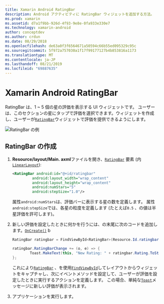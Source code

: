 ```yaml
---
title: Xamarin Android RatingBar
description: Android アクティビティに RatingBar ウィジェットを追加する方法。
ms.prod: xamarin
ms.assetid: d7a1f9bb-926d-4f93-9e8e-0fa933e330e7
ms.technology: xamarin-android
author: conceptdev
ms.author: crdun
ms.date: 08/29/2018
ms.openlocfilehash: de63a0f3f6564671a50594c66b55ed095329c95c
ms.sourcegitcommit: 5f972a757030a1f17f99177127b4b853816a1173
ms.translationtype: MT
ms.contentlocale: ja-JP
ms.lasthandoff: 08/21/2019
ms.locfileid: "69887635"
---
```

# <a name="xamarinandroid-ratingbar"></a>Xamarin Android RatingBar

RatingBar は、1 ~ 5 個の星の評価を表示する UI ウィジェットです。 ユーザーは、このセクションの星にタップで評価を選択できます。ウィジェットを作成し、ユーザーが[`RatingBar`](xref:Android.Widget.RatingBar)ウィジェットで評価を提供できるようにします。

![RatingBar の例](ratingbar-images/01-ratingbar.png)


## <a name="creating-a-ratingbar"></a>RatingBar の作成

1. **Resource/layout/Main. axml**ファイルを開き、[`RatingBar`](xref:Android.Widget.RatingBar)
   要素 (内[`LinearLayout`](xref:Android.Widget.LinearLayout)):

   ```xml
   <RatingBar android:id="@+id/ratingbar"
            android:layout_width="wrap_content"
            android:layout_height="wrap_content"
            android:numStars="5"
            android:stepSize="1.0"/>
   ```

   属性`android:numStars`は、評価バーに表示する星の数を定義します。 属性`android:stepSize`では、各星の粒度を定義します (たとえば`0.5` 、の値は半星評価を許可します)。

2. 新しい評価を設定したときに何かを行うには、の末尾に次のコードを追加します。[`OnCreate()`](xref:Android.App.Activity.OnCreate*)
   b

    ```csharp
    RatingBar ratingbar = FindViewById<RatingBar>(Resource.Id.ratingbar);

    ratingbar.RatingBarChange += (o, e) => {
            Toast.MakeText(this, "New Rating: " + ratingbar.Rating.ToString (), ToastLength.Short).Show ();
    };
    ```

    これにより[`RatingBar`](xref:Android.Widget.RatingBar) 、を使用[`FindViewById`](xref:Android.App.Activity.FindViewById*)してレイアウトからウィジェットをキャプチャし、次にイベントメソッドを設定して、ユーザーが評価を設定したときに実行するアクションを定義します。 この場合、単純な[`Toast`](xref:Android.Widget.Toast)メッセージに新しい評価が表示されます。

3. アプリケーションを実行します。

